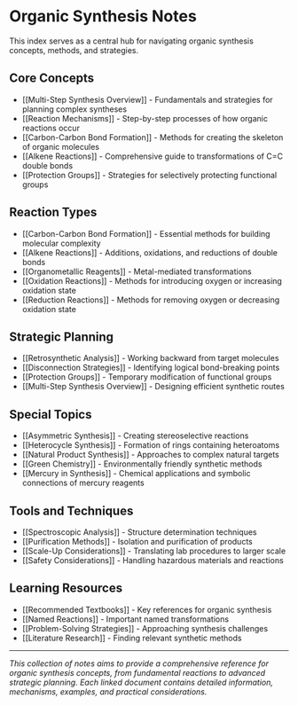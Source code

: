 # Organic Synthesis Notes

This index serves as a central hub for navigating organic synthesis concepts, methods, and strategies.

## Core Concepts

- [[Multi-Step Synthesis Overview]] - Fundamentals and strategies for planning complex syntheses
- [[Reaction Mechanisms]] - Step-by-step processes of how organic reactions occur
- [[Carbon-Carbon Bond Formation]] - Methods for creating the skeleton of organic molecules
- [[Alkene Reactions]] - Comprehensive guide to transformations of C=C double bonds
- [[Protection Groups]] - Strategies for selectively protecting functional groups

## Reaction Types

- [[Carbon-Carbon Bond Formation]] - Essential methods for building molecular complexity
- [[Alkene Reactions]] - Additions, oxidations, and reductions of double bonds
- [[Organometallic Reagents]] - Metal-mediated transformations
- [[Oxidation Reactions]] - Methods for introducing oxygen or increasing oxidation state
- [[Reduction Reactions]] - Methods for removing oxygen or decreasing oxidation state

## Strategic Planning

- [[Retrosynthetic Analysis]] - Working backward from target molecules
- [[Disconnection Strategies]] - Identifying logical bond-breaking points
- [[Protection Groups]] - Temporary modification of functional groups
- [[Multi-Step Synthesis Overview]] - Designing efficient synthetic routes

## Special Topics

- [[Asymmetric Synthesis]] - Creating stereoselective reactions
- [[Heterocycle Synthesis]] - Formation of rings containing heteroatoms
- [[Natural Product Synthesis]] - Approaches to complex natural targets
- [[Green Chemistry]] - Environmentally friendly synthetic methods
- [[Mercury in Synthesis]] - Chemical applications and symbolic connections of mercury reagents

## Tools and Techniques

- [[Spectroscopic Analysis]] - Structure determination techniques 
- [[Purification Methods]] - Isolation and purification of products
- [[Scale-Up Considerations]] - Translating lab procedures to larger scale
- [[Safety Considerations]] - Handling hazardous materials and reactions

## Learning Resources

- [[Recommended Textbooks]] - Key references for organic synthesis
- [[Named Reactions]] - Important named transformations
- [[Problem-Solving Strategies]] - Approaching synthesis challenges
- [[Literature Research]] - Finding relevant synthetic methods

---

*This collection of notes aims to provide a comprehensive reference for organic synthesis concepts, from fundamental reactions to advanced strategic planning. Each linked document contains detailed information, mechanisms, examples, and practical considerations.* 